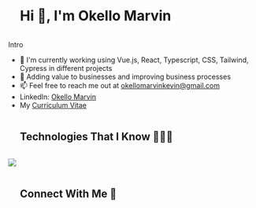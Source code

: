 <!--h1 without bottom border-->
<div align="left" id="user-content-toc">
  <ul>
    <summary><h1 style="display: inline-block">Hi 👋, I'm Okello Marvin</h1></summary>
  </ul>
</div>

Intro
* 🔭 I'm currently working using Vue.js, React, Typescript, CSS, Tailwind, Cypress in different projects
* 🌱 Adding value to businesses and improving business processes
* 📫 Feel free to reach me out at [okellomarvinkevin@gmail.com](okellomarvinkevin@gmail.com)
* LinkedIn: [Okello Marvin](https://www.linkedin.com/in/okello-marvin-kevin-ochira-959767158)
* My [Curriculum Vitae](https://drive.google.com/file/d/14CgluzgWIcP_55y9-ffmbMALTiAgmnw1/view?usp=sharing)
<!--h1 without bottom border-->
<div align="left" id="user-content-toc">
  <ul>
    <summary><h2 style="display: inline-block">Technologies That I Know 👨🏻‍💻</h2></summary>
  </ul>
</div>
<!--tech stack icons-->
<p align="left">
  <a href="https://skillicons.dev">
    <img src="https://skillicons.dev/icons?i=vue,angular,react,git,css,docker,firebase,github,html,js,materialui,mongodb,postman,redux,tailwind,ts,python,linux,django,gitlab&perline=10" />
  </a>
</p>
<!--h2 without bottom border-->
<div align="left" id="user-content-toc">
  <ul>
    <summary><h2 style="display: inline-block">Connect With Me 🤝</h2></summary>
  </ul>
</div>
